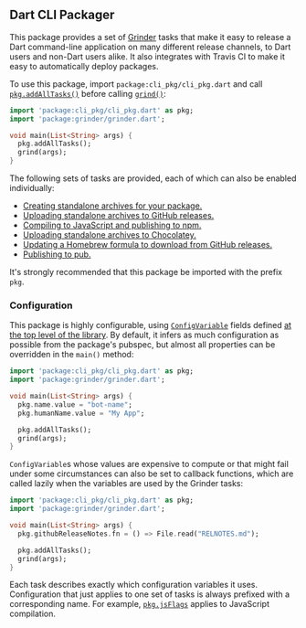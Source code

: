 ## Dart CLI Packager

This package provides a set of [Grinder][] tasks that make it easy to release a
Dart command-line application on many different release channels, to Dart users
and non-Dart users alike. It also integrates with Travis CI to make it easy to
automatically deploy packages.

[Grinder]: https://pub.dev/packages/grinder

To use this package, import `package:cli_pkg/cli_pkg.dart` and call
[`pkg.addAllTasks()`][] before calling [`grind()`][]:

[`pkg.addAllTasks()`]: https://pub.dev/documentation/cli_pkg/latest/cli_pkg/addAllTasks.html
[`grind()`]: https://pub.dev/documentation/grinder/latest/grinder/grind.html

```dart
import 'package:cli_pkg/cli_pkg.dart' as pkg;
import 'package:grinder/grinder.dart';

void main(List<String> args) {
  pkg.addAllTasks();
  grind(args);
}
```

The following sets of tasks are provided, each of which can also be enabled
individually:

* [Creating standalone archives for your package.](doc/standalone.md)
* [Uploading standalone archives to GitHub releases.](doc/github.md)
* [Compiling to JavaScript and publishing to npm.](doc/npm.md)
* [Uploading standalone archives to Chocolatey.](doc/chocolatey.md)
* [Updating a Homebrew formula to download from GitHub releases.](doc/homebrew.md)
* [Publishing to pub.](doc/pub.md)

It's strongly recommended that this package be imported with the prefix `pkg`.

### Configuration

This package is highly configurable, using [`ConfigVariable`][] fields defined
[at the top level of the library][]. By default, it infers as much configuration
as possible from the package's pubspec, but almost all properties can be
overridden in the `main()` method:

[`ConfigVariable`]: https://pub.dev/documentation/cli_pkg/latest/cli_pkg/ConfigVariable.html
[at the top level of the library]: https://pub.dev/documentation/sass/latest/sass/sass-library.html#properties

```dart
import 'package:cli_pkg/cli_pkg.dart' as pkg;
import 'package:grinder/grinder.dart';

void main(List<String> args) {
  pkg.name.value = "bot-name";
  pkg.humanName.value = "My App";

  pkg.addAllTasks();
  grind(args);
}
```

`ConfigVariable`s whose values are expensive to compute or that might fail under
some circumstances can also be set to callback functions, which are called
lazily when the variables are used by the Grinder tasks:

```dart
import 'package:cli_pkg/cli_pkg.dart' as pkg;
import 'package:grinder/grinder.dart';

void main(List<String> args) {
  pkg.githubReleaseNotes.fn = () => File.read("RELNOTES.md");

  pkg.addAllTasks();
  grind(args);
}
```

Each task describes exactly which configuration variables it uses. Configuration
that just applies to one set of tasks is always prefixed with a corresponding
name. For example, [`pkg.jsFlags`][] applies to JavaScript compilation.

[`pkg.jsFlags`]: https://pub.dev/documentation/cli_pkg/latest/cli_pkg/jsFlags.html
